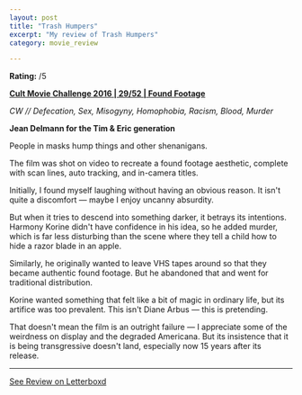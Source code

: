 ```yaml
---
layout: post
title: "Trash Humpers"
excerpt: "My review of Trash Humpers"
category: movie_review

---
```


**Rating:** /5

<b><a href="https://boxd.it/q7ygw/detail" rel="nofollow">Cult Movie Challenge 2016 | 29/52 | Found Footage</a></b>

<i>CW // Defecation, Sex, Misogyny, Homophobia, Racism, Blood, Murder</i>

<b>Jean Delmann for the Tim & Eric generation</b>

People in masks hump things and other shenanigans. 

The film was shot on video to recreate a found footage aesthetic, complete with scan lines, auto tracking, and in-camera titles.

Initially, I found myself laughing without having an obvious reason. It isn't quite a discomfort — maybe I enjoy uncanny absurdity.

But when it tries to descend into something darker, it betrays its intentions. Harmony Korine didn't have confidence in his idea, so he added murder, which is far less disturbing than the scene where they tell a child how to hide a razor blade in an apple.

Similarly, he originally wanted to leave VHS tapes around so that they became authentic found footage. But he abandoned that and went for traditional distribution.

Korine wanted something that felt like a bit of magic in ordinary life, but its artifice was too prevalent. This isn't Diane Arbus — this is pretending.

That doesn't mean the film is an outright failure — I appreciate some of the weirdness on display and the degraded Americana. But its insistence that it is being transgressive doesn't land, especially now 15 years after its release.

<hr>

[See Review on Letterboxd](https://boxd.it/5TWi6d)
